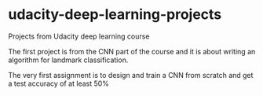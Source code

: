 # udacity-deep-learning-projects
Projects from Udacity deep learning course

The first project is from the CNN part of the course and it is about writing an algorithm for landmark classification.

The very first assignment is to design and train a CNN from scratch and get a test accuracy of at least 50%